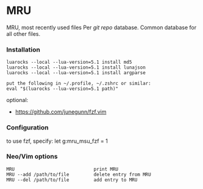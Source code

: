 # MRU

MRU, most recently used files
Per _git repo_ database. Common database for all other files.

### Installation
    luarocks --local --lua-version=5.1 install md5
    luarocks --local --lua-version=5.1 install lunajson
    luarocks --local --lua-version=5.1 install argparse

    put the following in ~/.profile, ~/.zshrc or similar:
    eval "$(luarocks --lua-version=5.1 path)"

optional:
* https://github.com/junegunn/fzf.vim


### Configuration
to use fzf, specify:
let g:mru_msu_fzf = 1

### Neo/Vim options
    MRU                             print MRU
    MRU --add /path/to/file         delete entry from MRU
    MRU --del /path/to/file         add entry to MRU

